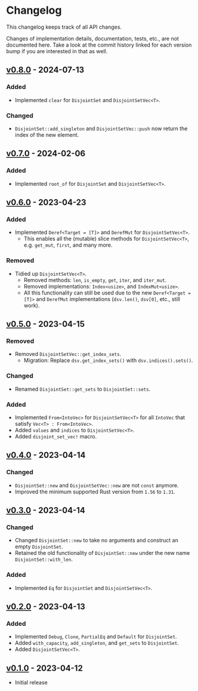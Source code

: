 # Changelog

This changelog keeps track of all API changes.

Changes of implementation details, documentation, tests, etc., are not documented here. Take a look at the commit history linked for each version bump if you are interested in that as well.

## [v0.8.0] - 2024-07-13

### Added
- Implemented `clear` for `DisjointSet` and `DisjointSetVec<T>`.

### Changed
 - `DisjointSet::add_singleton` and `DisjointSetVec::push` now return the index of the new element.

## [v0.7.0] - 2024-02-06

### Added
- Implemented `root_of` for `DisjointSet` and `DisjointSetVec<T>`.

## [v0.6.0] - 2023-04-23

### Added
- Implemented `Deref<Target = [T]>` and `DerefMut` for `DisjointSetVec<T>`.
    - This enables all the (mutable) slice methods for `DisjointSetVec<T>`, e.g. `get_mut`, `first`, and many more.

### Removed
- Tidied up `DisjointSetVec<T>`.
    - Removed methods: `len`, `is_empty`, `get`, `iter`, and `iter_mut`.
    - Removed implementations: `Index<usize>`, and `IndexMut<usize>`.
    - All this functionality can still be used due to the new `Deref<Target = [T]>` and `DerefMut` implementations (`dsv.len()`, `dsv[0]`, etc., still work).

## [v0.5.0] - 2023-04-15

### Removed
- Removed `DisjointSetVec::get_index_sets`.
    - Migration: Replace `dsv.get_index_sets()` with `dsv.indices().sets()`.

### Changed
- Renamed `DisjointSet::get_sets` to `DisjointSet::sets`.

### Added
- Implemented `From<IntoVec>` for `DisjointSetVec<T>` for all `IntoVec` that satisfy `Vec<T> : From<IntoVec>`.
- Added `values` and `indices` to `DisjointSetVec<T>`.
- Added `disjoint_set_vec!` macro.

## [v0.4.0] - 2023-04-14

### Changed
- `DisjointSet::new` and `DisjointSetVec::new` are not `const` anymore. 
- Improved the minimum supported Rust version from `1.56` to `1.31`.

## [v0.3.0] - 2023-04-14

### Changed
- Changed `DisjointSet::new` to take no arguments and construct an empty `DisjointSet`. 
- Retained the old functionality of `DisjointSet::new` under the new name `DisjointSet::with_len`.

### Added
- Implemented `Eq` for `DisjointSet` and `DisjointSetVec<T>`.

## [v0.2.0] - 2023-04-13

### Added
- Implemented `Debug`, `Clone`, `PartialEq` and `Default` for `DisjointSet`.
- Added `with_capacity`, `add_singleton`, and `get_sets` to `DisjointSet`.  
- Added `DisjointSetVec<T>`.

## [v0.1.0] - 2023-04-12

- Initial release

[v0.1.0]: https://github.com/jogru0/disjoint/commit/15bb8dce2a5f33812fe237d19354a792612fd92c
[v0.2.0]: https://github.com/jogru0/disjoint/compare/v0.1.0...v0.2.0
[v0.3.0]: https://github.com/jogru0/disjoint/compare/v0.2.0...v0.3.0
[v0.4.0]: https://github.com/jogru0/disjoint/compare/v0.3.0...v0.4.0
[v0.5.0]: https://github.com/jogru0/disjoint/compare/v0.4.0...v0.5.0
[v0.6.0]: https://github.com/jogru0/disjoint/compare/v0.5.0...v0.6.0
[v0.7.0]: https://github.com/jogru0/disjoint/compare/v0.6.0...v0.7.0
[v0.8.0]: https://github.com/jogru0/disjoint/compare/v0.7.0...v0.8.0